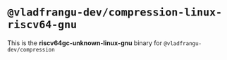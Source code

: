 # `@vladfrangu-dev/compression-linux-riscv64-gnu`

This is the **riscv64gc-unknown-linux-gnu** binary for `@vladfrangu-dev/compression`
